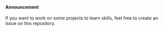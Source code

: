 #### Announcement

If you want to work on some projects to learn skills, feel free to create an issue on this repository.
